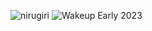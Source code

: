 ![nirugiri](https://img.shields.io/static/v1?label=nirugiri&message=1296852&color=ff69b4)
![Wakeup Early 2023](https://img.shields.io/badge/Wakeup_Early_2023-12/15-blue)
